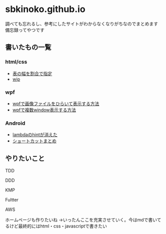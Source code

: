 ﻿# sbkinoko.github.io
調べても忘れるし、参考にしたサイトがわからなくなりがちなのでまとめます
備忘録ってやつです
## 書いたもの一覧
### html/css
- [表の幅を割合で指定](https://sbkinoko.github.io/html_css/table/table.html)
- [wip](https://sbkinoko.github.io/html_css/wpf/wip.html)

### wpf
- [wpfで画像ファイルをひらいて表示する方法](https://sbkinoko.github.io/wpf/image_road_button/image_road_button)
- [wpfで複数window表示する方法](https://sbkinoko.github.io/wpf/show_windows/show_windows)

### Android
- [lambdaのhintが消えた](https://sbkinoko.github.io/android/scope/display-scope.html)
- [ショートカットまとめ](https://sbkinoko.github.io/android/shortcut/shortcut.html)

## やりたいこと

TDD

DDD

KMP

Fultter

AWS

ホームページも作りたいね
→いったんここを充実させていく。今はmdで書いてるけど最終的にはhtml・css・javascriptで書きたい
